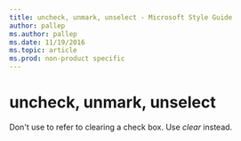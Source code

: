 ```yaml
---
title: uncheck, unmark, unselect - Microsoft Style Guide
author: pallep
ms.author: pallep
ms.date: 11/19/2016
ms.topic: article
ms.prod: non-product specific
---
```


# uncheck, unmark, unselect

Don't use to refer to clearing a check box. Use *clear* instead.
